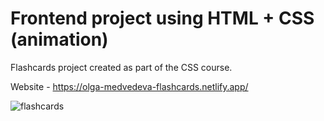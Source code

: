 # Frontend project using HTML + CSS (animation)

Flashcards project created as part of the CSS course.

Website - https://olga-medvedeva-flashcards.netlify.app/

![flashcards](https://user-images.githubusercontent.com/90202470/178789706-bc5ca982-186f-4c48-8887-50a0a6eac4c1.jpg)
